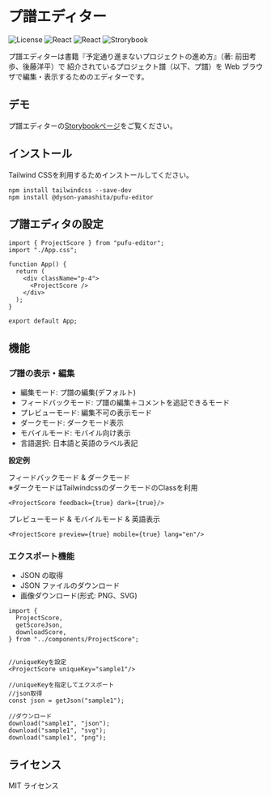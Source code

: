 # プ譜エディター

![License](https://img.shields.io/badge/license-MIT-green)
![React](https://img.shields.io/badge/react-v18.2.0-blue)
![React](https://img.shields.io/badge/tailwindcss-v3.4.3-blue)
![Strorybook](https://img.shields.io/badge/storybook-v8.0.5-red)

プ譜エディターは書籍『予定通り進まないプロジェクトの進め方』（著: 前田考歩、後藤洋平）で
紹介されているプロジェクト譜（以下、プ譜）を Web ブラウザで編集・表示するためのエディターです。

## デモ

プ譜エディターの[Storybookページ](https://goto-lab.github.io/pufu-editor)をご覧ください。

## インストール

Tailwind CSSを利用するためインストールしてください。

```
npm install tailwindcss --save-dev
npm install @dyson-yamashita/pufu-editor
```

## プ譜エディタの設定

```
import { ProjectScore } from "pufu-editor";
import "./App.css";

function App() {
  return (
    <div className="p-4">
      <ProjectScore />
    </div>
  );
}

export default App;
```

## 機能

### プ譜の表示・編集

- 編集モード: プ譜の編集(デフォルト)
- フィードバックモード: プ譜の編集＋コメントを追記できるモード
- プレビューモード: 編集不可の表示モード
- ダークモード: ダークモード表示
- モバイルモード: モバイル向け表示
- 言語選択: 日本語と英語のラベル表記

**設定例**

フィードバックモード & ダークモード  
※ダークモードはTailwindcssのダークモードのClassを利用

```
<ProjectScore feedback={true} dark={true}/>
```

プレビューモード & モバイルモード & 英語表示

```
<ProjectScore preview={true} mobile={true} lang="en"/>
```

### エクスポート機能

- JSON の取得
- JSON ファイルのダウンロード
- 画像ダウンロード(形式: PNG、SVG)

```
import {
  ProjectScore,
  getScoreJson,
  downloadScore,
} from "../components/ProjectScore";


//uniqueKeyを設定
<ProjectScore uniqueKey="sample1"/>

//uniqueKeyを指定してエクスポート
//json取得
const json = getJson("sample1");

//ダウンロード
download("sample1", "json");
download("sample1", "svg");
download("sample1", "png");
```

## ライセンス

MIT ライセンス
